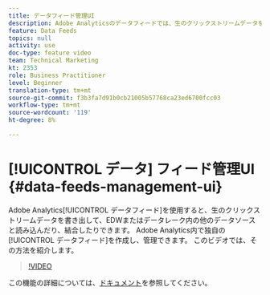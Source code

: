 ```yaml
---
title: データフィード管理UI
description: Adobe Analyticsのデータフィードでは、生のクリックストリームデータを書き出して、EDWまたはデータレーク内の他のデータソースと読み込んだり、結合したりできます。 Adobe Analytics内で独自のデータフィードを作成および管理できます。 このビデオでは、その方法を紹介します。
feature: Data Feeds
topics: null
activity: use
doc-type: feature video
team: Technical Marketing
kt: 2353
role: Business Practitioner
level: Beginner
translation-type: tm+mt
source-git-commit: f3b3fa7d91b0cb21005b57768ca23ed6700fcc03
workflow-type: tm+mt
source-wordcount: '119'
ht-degree: 8%

---
```



# [!UICONTROL データ] フィード管理UI  {#data-feeds-management-ui}

Adobe Analytics[!UICONTROL データフィード]を使用すると、生のクリックストリームデータを書き出して、EDWまたはデータレーク内の他のデータソースと読み込んだり、結合したりできます。 Adobe Analytics内で独自の[!UICONTROL データフィード]を作成し、管理できます。 このビデオでは、その方法を紹介します。

>[!VIDEO](https://video.tv.adobe.com/v/25452/?quality=12)

この機能の詳細については、[ドキュメント](https://marketing.adobe.com/resources/help/en_US/reference/analytics-data-feed.html)を参照してください。
